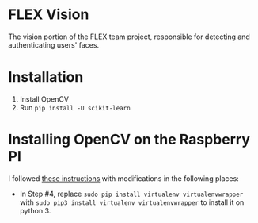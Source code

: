 # FLEX Vision

The vision portion of the FLEX team project, responsible for detecting and authenticating users' faces.

# Installation
1. Install OpenCV
1. Run `pip install -U scikit-learn`

# Installing OpenCV on the Raspberry PI
I followed [these instructions](https://www.pyimagesearch.com/2018/09/26/install-opencv-4-on-your-raspberry-pi/) with modifications in the following places:
 - In Step #4, replace `sudo pip install virtualenv virtualenvwrapper` with `sudo pip3 install virtualenv virtualenvwrapper` to install it on python 3.